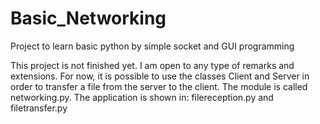 # Basic_Networking
Project to learn basic python by simple socket and GUI programming

This project is not finished yet. I am open to any type of remarks and extensions.
For now, it is possible to use the classes Client and Server in order to transfer a file from the server to the client.
The module is called networking.py.
The application is shown in:
  filereception.py and filetransfer.py
